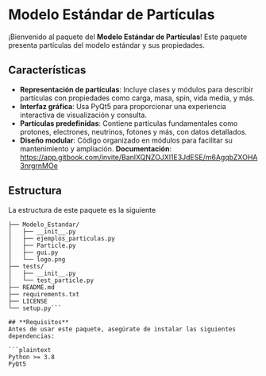 # **Modelo Estándar de Partículas**

¡Bienvenido al paquete del **Modelo Estándar de Partículas**! Este paquete presenta partículas del modelo estándar y sus propiedades. 
## **Características**
- **Representación de partículas**: Incluye clases y módulos para describir partículas con propiedades como carga, masa, spin, vida media, y más.
- **Interfaz gráfica**: Usa PyQt5 para proporcionar una experiencia interactiva de visualización y consulta.
- **Partículas predefinidas**: Contiene partículas fundamentales como protones, electrones, neutrinos, fotones y más, con datos detallados.
- **Diseño modular**: Código organizado en módulos para facilitar su mantenimiento y ampliación.
**Documentación**: https://app.gitbook.com/invite/BanlXQNZOJXl1E3JdESE/m6AgqbZXOHA3nrgrnMOe

## **Estructura** 
La estructura de este paquete es la siguiente
```Modelo_Estandar/
├── Modelo_Estandar/        
│   ├── __init__.py
│   ├── ejemplos_particulas.py
│   ├── Particle.py
│   ├── gui.py
│   └── logo.png
├── tests/
│   ├── __init__.py
│   └── test_particle.py
├── README.md
├── requirements.txt
├── LICENSE
└── setup.py```

## **Requisitos**
Antes de usar este paquete, asegúrate de instalar las siguientes dependencias:

```plaintext
Python >= 3.8
PyQt5
